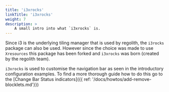 ```yaml
---
title: 'i3xrocks'
linkTitle: 'i3xrocks'
weight: 7
description: >
    A small intro into what `i3xrocks` is.
---
```


Since i3 is the underlying tiling manager that is used by regolith, the `i3rocks` package can also be used. However since the choice was made to use `Xresources` this package has been forked and `i3xrocks` was born (created by the regolith team).

`i3xrocks` is used to customise the navigation bar as seen in the introductory configuration examples. To find a more thorough guide how to do this go to the [Change Bar Status indicators]({{ ref: '/docs/howtos/add-remove-blocklets.md'}})
